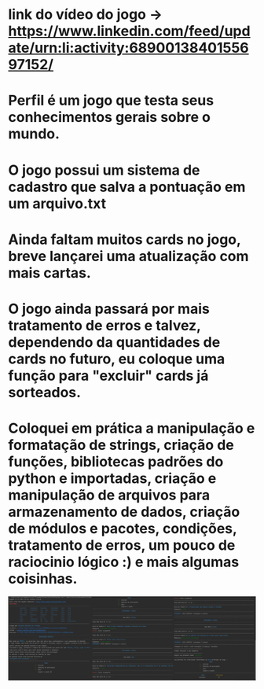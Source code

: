# link do vídeo do jogo -> https://www.linkedin.com/feed/update/urn:li:activity:6890013840155697152/
# Perfil é um jogo que testa seus conhecimentos gerais sobre o mundo.
# O jogo possui um sistema de cadastro que salva a pontuação em um arquivo.txt
# Ainda faltam muitos cards no jogo, breve lançarei uma atualização com mais cartas.
# O jogo ainda passará por mais tratamento de erros e talvez, dependendo da quantidades de cards no futuro, eu coloque uma função para  "excluir" cards já sorteados.
# Coloquei em prática a manipulação e formatação de strings, criação de funções, bibliotecas padrões do python e importadas, criação e manipulação de arquivos para armazenamento de dados, criação de módulos e pacotes, condições, tratamento de erros, um pouco de raciocinio lógico :) e mais algumas coisinhas.
![Alt text](https://github.com/ViniciusMartinsf/projetoperfil/blob/main/Imagem.png)
